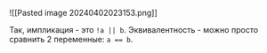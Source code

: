 ![[Pasted image 20240402023153.png]]

Так, импликация - это `!a || b`. Эквивалентность - можно просто сравнить 2 переменные: `a == b`.